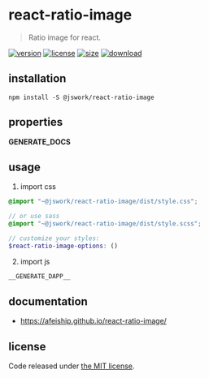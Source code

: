 # react-ratio-image
> Ratio image for react.

[![version][version-image]][version-url]
[![license][license-image]][license-url]
[![size][size-image]][size-url]
[![download][download-image]][download-url]

## installation
```shell
npm install -S @jswork/react-ratio-image
```

## properties
__GENERATE_DOCS__

## usage
1. import css
  ```scss
  @import "~@jswork/react-ratio-image/dist/style.css";

  // or use sass
  @import "~@jswork/react-ratio-image/dist/style.scss";

  // customize your styles:
  $react-ratio-image-options: ()
  ```
2. import js
  ```js
__GENERATE_DAPP__
  ```

## documentation
- https://afeiship.github.io/react-ratio-image/


## license
Code released under [the MIT license](https://github.com/afeiship/react-ratio-image/blob/master/LICENSE.txt).

[version-image]: https://img.shields.io/npm/v/@jswork/react-ratio-image
[version-url]: https://npmjs.org/package/@jswork/react-ratio-image

[license-image]: https://img.shields.io/npm/l/@jswork/react-ratio-image
[license-url]: https://github.com/afeiship/react-ratio-image/blob/master/LICENSE.txt

[size-image]: https://img.shields.io/bundlephobia/minzip/@jswork/react-ratio-image
[size-url]: https://github.com/afeiship/react-ratio-image/blob/master/dist/react-ratio-image.min.js

[download-image]: https://img.shields.io/npm/dm/@jswork/react-ratio-image
[download-url]: https://www.npmjs.com/package/@jswork/react-ratio-image
